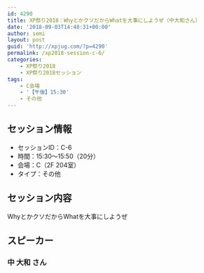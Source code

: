 ```yaml
---
id: 4290
title: XP祭り2018：WhyとかクソだからWhatを大事にしようぜ（中大和さん）
date: '2018-09-03T14:48:31+00:00'
author: semi
layout: post
guid: 'http://xpjug.com/?p=4290'
permalink: /xp2018-session-c-6/
categories:
    - XP祭り2018
    - XP祭り2018セッション
tags:
    - C会場
    - '【午後】15:30'
    - その他
---
```


## セッション情報

- セッションID：C-6
- 時間：15:30～15:50（20分）
- 会場：C（2F 204室）
- タイプ：その他

## セッション内容

WhyとかクソだからWhatを大事にしようぜ

## スピーカー

### 中 大和 さん